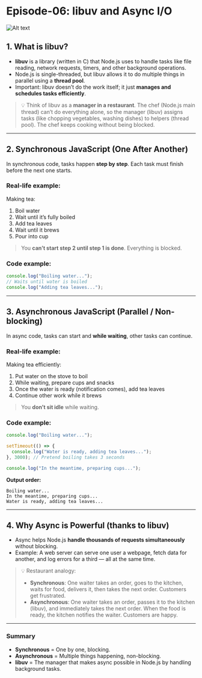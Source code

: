 # Episode-06: libuv and Async I/O

![Alt text](https://res.cloudinary.com/demo/image/upload/w_300/sample.jpg)


## 1. What is libuv?
- **libuv** is a library (written in C) that Node.js uses to handle tasks like file reading, network requests, timers, and other background operations.
- Node.js is single-threaded, but libuv allows it to do multiple things in parallel using a **thread pool**.
- Important: libuv doesn’t do the work itself; it just **manages and schedules tasks efficiently**.

> 💡 Think of libuv as a **manager in a restaurant**. The chef (Node.js main thread) can’t do everything alone, so the manager (libuv) assigns tasks (like chopping vegetables, washing dishes) to helpers (thread pool). The chef keeps cooking without being blocked.

---

## 2. Synchronous JavaScript (One After Another)
In synchronous code, tasks happen **step by step**. Each task must finish before the next one starts.

### Real-life example:
Making tea:
1. Boil water  
2. Wait until it’s fully boiled  
3. Add tea leaves  
4. Wait until it brews  
5. Pour into cup  

> You **can’t start step 2 until step 1 is done**. Everything is blocked.

### Code example:
```js
console.log("Boiling water..."); 
// Waits until water is boiled
console.log("Adding tea leaves...");
```

---

## 3. Asynchronous JavaScript (Parallel / Non-blocking)
In async code, tasks can start and **while waiting**, other tasks can continue.

### Real-life example:
Making tea efficiently:
1. Put water on the stove to boil  
2. While waiting, prepare cups and snacks  
3. Once the water is ready (notification comes), add tea leaves  
4. Continue other work while it brews  

> You **don’t sit idle** while waiting.

### Code example:
```js
console.log("Boiling water...");

setTimeout(() => {
  console.log("Water is ready, adding tea leaves...");
}, 3000); // Pretend boiling takes 3 seconds

console.log("In the meantime, preparing cups...");
```

**Output order:**
```
Boiling water...
In the meantime, preparing cups...
Water is ready, adding tea leaves...
```

---

## 4. Why Async is Powerful (thanks to libuv)
- Async helps Node.js **handle thousands of requests simultaneously** without blocking.
- Example: A web server can serve one user a webpage, fetch data for another, and log errors for a third — all at the same time.

> 💡 Restaurant analogy:  
> - **Synchronous**: One waiter takes an order, goes to the kitchen, waits for food, delivers it, then takes the next order. Customers get frustrated.  
> - **Asynchronous**: One waiter takes an order, passes it to the kitchen (libuv), and immediately takes the next order. When the food is ready, the kitchen notifies the waiter. Customers are happy.

---

### Summary
- **Synchronous** = One by one, blocking.  
- **Asynchronous** = Multiple things happening, non-blocking.  
- **libuv** = The manager that makes async possible in Node.js by handling background tasks.
